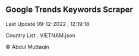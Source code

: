 

## Google Trends Keywords Scraper 
 
Last Update 09-12-2022 , 12:19:18

Country List :
VIETNAM.json



© Abdul Muttaqin 
